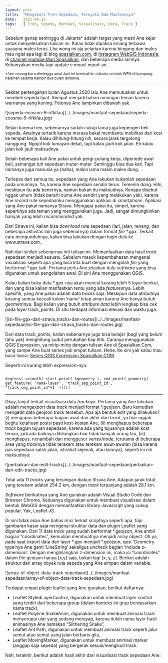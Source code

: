 ```yaml
---
layout: post
title:  "Mengikuti Tren Sepedaan, Ternyata Ada Manfaatnya"
date:   2021-06-12
tags:   [ Tren, Sepeda, Manfaat, Visualisasi, Data, Track ]
---
```

<p class="intro"><span class="dropcap">S</span>ebelum genap seminggu di Jakarta* adalah target yang mesti Ane kejar untuk menyelesaikan tulisan ini. Kalau tidak dipaksa emang terbawa suasana males terus. Lha wong ini aja pelarian karena bingung dan males mau ngisi apa lagi di blog <a href="https://spasialkan.com" title="spasialkan.com">spasialkan.com</a>, di <a href="https://www.instagram.com/webgisindonesia" title="Instagram WebGIS Indonesia">Instagram WebGIS Indonesia</a>, di <a href="https://www.youtube.com/marispasialkan" title="channel youtube Mari Spasialkan">channel youtube Mari Spasialkan</a>, dan beberapa media lainnya. Kebanyakan media tapi update e mood-mood-an.
</p>
<sup>
*Ane emang baru diminggu awal Juni ini kembali ke Jakarta setelah WFH di kampung halaman selama hampir dua bulan lamanya.
</sup>
<hr>
<p>
Sekitar pertengahan bulan Agustus 2020 lalu Ane memutuskan untuk membeli sepeda lipat. Sempat menjadi bahan omongan teman karena warnanya yang kuning. Fotonya Ane lampirkan dibawah yak.
</p>
![sepeda-ecosmo-9-rifkifau](../../images/manfaat-sepedaan/sepeda-ecosmo-9-rifkifau.jpg)
<p>
Selain karena tren, sebenarnya sudah cukup lama juga kepengen beli sepeda. Awalnya tertarik karena merasa bakal membantu mobilitas dari kost ke tempat kerja. Kalau dihitung-hitung nih, secara jarak tergolong nanggung. Ngojol kok lumayan dekat, tapi kalau jauh kok jalan. Eh kalau jalan kok jauh maksudnya.
</p>
<p>
Selain beberapa kali Ane pakai untuk pergi-pulang kerja, diperiode awal beli, semangat tuh sepedaan muter-muter. Seminggu bisa dua kali. Tapi namanya juga manusia ya (haha), makin lama makin males dong.
</p>
<p>
Terlepas dari semua itu, sepedaan yang Ane lakukan bukanlah sepedaan pada umumnya. Ya, karena Ane sepedaan sendiri terus. Temenin dong. Hihi, meskipun itu ada benernya, namun bukan itu maksudnya. Kenapa disebut nggak umum (tidak berarti cuma Ane sendiri yang melakukan yak), karena Ane <em>record</em> rute sepedaanku menggunakan aplikasi di <em>smartphone</em>. Aplikasi yang Ane pakai namanya Strava. Mengapa pakai itu, simpel, karena sepertinya ada teman yang menggunakan juga. Jadi, sangat dimungkinkan banyak yang lebih <em>recommended</em> yak.
</p>
<p>
Dari Strava ini, kalian bisa <em>download</em> rute sepedaan (lari, jalan, renang, dan beberapa aktivitas lain juga sebenarnya) dalam format <em>file</em> *.gpx. Terkait cara mengunduhnya, kalian bisa lakukan dengan login dulu ke www.strava.com.
</p>
<p>
Nah dari sinilah sebenarnya inti tulisan ini. Memanfaatkan data hasil <em>track</em> sepedaan menjadi sesuatu.
Sebelum masuk kepembahasan mengenai visualisasi seperti apa yang bisa kita buat dengan mengolah <em>file</em> yang berformat *.gpx tadi. Pertama perlu Ane jelaskan dulu <em>software</em> yang bisa digunakan untuk pengolahan awal. Di sini Ane menggunakan QGIS.
</p>
<p>
Kalau kalian buka data *.gpx-nya akan muncul kurang lebih 5 <em>layer</em> berikut, dan yang bisa kalian manfaatkan tentu yang ada <em>features</em>nya. Lebih spesifik, yang Ane pakai adalah data <em>tracks</em> saja. Meskipun data atributnya kosong semua kecuali kolom ‘name’ tetap aman karena Ane hanya butuh geometrinya. Bagi kalian yang butuh <em>attribute data</em> lebih lengkap bisa cek pada <em>layer</em> track_points. Di situ terdapat informasi elevasi dan waktu juga.
</p>
![isi-file-gpx-dari-strava_tracks-dan-routes](../../images/manfaat-sepedaan/isi-file-gpx-dari-strava_tracks-dan-routes.jpg)
<p>
Dari data track_points, kalian sebenarnya juga bisa belajar (bagi yang belum tahu yak) menghitung sudut perubahan tiap titik. Caranya menggunakan QGIS Expression, ya mirip-mirip dengan tulisan Ane di Spasialkan.Com, yang sampe Ane buat series jadi empat tulisan. Hehe. Ke sini yak kalau mau baca-baca: <a href="https://spasialkan.com/category/qgis-expressions" title="Series QGIS Expression Spasialkan.COM">Series QGIS Expression Spasialkan.COM</a>.
</p>
<p>
Seperti ini kurang lebih expression-nya:
</p>
<code>
degrees( azimuth( start_point( $geometry ), end_point( geometry( get_feature( 'nama-layer', 'track_seg_point_id',  "track_seg_point_id"+1  )))))
</code>
<hr>
<p>
Okay, lanjut terkait visualisasi data <em>track</em>nya. Pertama yang Ane lakukan adalah meng<em>export</em> data <em>track</em> menjadi format *.geojson. Baru kemudian mengedit data geojson <em>track</em> tersebut. Apa aja bentuk edit yang dilakukan? (i) mengapus beberapa bagian awal dan akhir dari <em>track</em>, ya biar nggak begitu ketahuan posisi pasti kost-kostan Ane, (ii) menghapus beberapa <em>track</em> bagian tujuan sepedaan, karena ada yang tujuannya adalah kost teman, jadi ada baiknya dihilangkan biar tidak banyak orang tau, (iii) menghapus, nenambah dan menggeser <em>vertex</em>/<em>node</em>, terutama di beberapa area yang <em>track</em>nya tidak terakam atau terekam awut-awutan (bisa karena pas sepedaan salah jalan, istirahat sejenak, atau lainnya), seperti ini nih maksudnya:
</p>
![perbaikan-dan-edit-tracks](../../images/manfaat-sepedaan/perbaikan-dan-edit-tracks.jpg)
<p>
Total ada 11 <em>tracks</em> yang tersimpan diakun Strava Ane. Adapun jarak total yang terekam adalah 254.2 km, dengan <em>track</em> terpanjang adalah 28.1 km.
</p>
<p>
<em>Software</em> berikutnya yang Ane gunakan adalah Visual Studio Code dan Browser Chrome. Keduanya digunakan untuk membuat visualisasi dalam bentuk WebGIS dengan memanfaatkan library Javascript yang cukup popular. Yak, Leaflet JS.
</p>
<p>
Di sini tidak akan Ane bahas rinci terkait scriptnya seperti apa, tapi gambaran kasar saja mengenai struktur data dan plugin Leaflet yang digunakan. Dari 11 data <em>track</em> yang sudah berformat *.geojson, Ane ambil bagian “coordinates”, kemudian membuatnya menjadi array object. Oh ya, pada saat export data dari layer *.gpx menjadi *.geojson, opsi ‘Geometry type’nya Ane ganti ‘LineString’ sekaligus <em>uncheck</em> bagian ‘Include z-dimension’. Dengan menghilangkan z-dimension ini, maka isi “coordinates” dalam file geojson hanya [x,y] saja, bukan lagi [x, y, z]. Berikut adalah struktur dari array obyek rute sepeda yang Ane simpan dalam variable.
</p>
![array-of-object-data-track-sepedaan](../../images/manfaat-sepedaan/array-of-object-data-track-sepedaan.jpg)
<p>
Terdapat empat plugin leaflet yang Ane gunakan, berikut daftarnya:
  <ul>
    <li>Leaflet StyledLayerControl, digunakan untuk membuat layer control yang terdiri dari beberapa group (dalam konteks ini grup berdasarkan nama track),</li>
    <li>Leaflet Polyline SnakeAnim, digunakan untuk membuat animasi track menyerupai ular yang sedang merayap, karena itulah nama layer hasil animasinya Ane namakan “Slithering Snake”,</li>
    <li>Leaflet Ant Path, digunakan untuk membuat animasi track seperti jalur semut atau semut yang jalan berbaris gitu,</li>
    <li>Leaflet MovingMarker, digunakan untuk membuat animasi marker (anggap saja sepeda) yang bergerak sesuai/mengikuti track.</li>
  </ul>
</p>
<p>
Nah, terakhir, berikut adalah hasil akhir dari visualisasi track sepedaan Ane:
</p>
